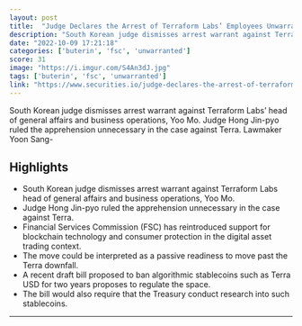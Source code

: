 ```yaml
---
layout: post
title:  "Judge Declares the Arrest of Terraform Labs’ Employees Unwarranted"
description: "South Korean judge dismisses arrest warrant against Terraform Labs’ head of general affairs and business operations, Yoo Mo. Judge Hong Jin-pyo ruled the apprehension unnecessary in the case against Terra. Lawmaker Yoon Sang-"
date: "2022-10-09 17:21:18"
categories: ['buterin', 'fsc', 'unwarranted']
score: 31
image: "https://i.imgur.com/S4An3dJ.jpg"
tags: ['buterin', 'fsc', 'unwarranted']
link: "https://www.securities.io/judge-declares-the-arrest-of-terraform-labs-employees-unwarranted/"
---
```


South Korean judge dismisses arrest warrant against Terraform Labs’ head of general affairs and business operations, Yoo Mo. Judge Hong Jin-pyo ruled the apprehension unnecessary in the case against Terra. Lawmaker Yoon Sang-

## Highlights

- South Korean judge dismisses arrest warrant against Terraform Labs head of general affairs and business operations, Yoo Mo.
- Judge Hong Jin-pyo ruled the apprehension unnecessary in the case against Terra.
- Financial Services Commission (FSC) has reintroduced support for blockchain technology and consumer protection in the digital asset trading context.
- The move could be interpreted as a passive readiness to move past the Terra downfall.
- A recent draft bill proposed to ban algorithmic stablecoins such as Terra USD for two years proposes to regulate the space.
- The bill would also require that the Treasury conduct research into such stablecoins.

---

